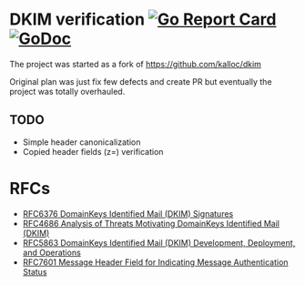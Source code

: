 # DKIM verification [![Go Report Card](https://goreportcard.com/badge/github.com/redsift/dkim)](https://goreportcard.com/report/github.com/redsift/dkim) [![GoDoc](https://godoc.org/github.com/cwredsift/dkim?status.svg)](https://godoc.org/github.com/redsift/dkim)

The project was started as a fork of https://github.com/kalloc/dkim

Original plan was just fix few defects and create PR but eventually the project was totally overhauled.

## TODO
- Simple header canonicalization
- Copied header fields (z=) verification

# RFCs

* [RFC6376 DomainKeys Identified Mail (DKIM) Signatures](https://tools.ietf.org/html/rfc6376)
* [RFC4686 Analysis of Threats Motivating DomainKeys Identified Mail (DKIM)](https://tools.ietf.org/html/rfc4686)
* [RFC5863 DomainKeys Identified Mail (DKIM) Development, Deployment, and Operations](https://tools.ietf.org/html/rfc5863)
* [RFC7601 Message Header Field for Indicating Message Authentication Status](https://tools.ietf.org/html/rfc7601)
